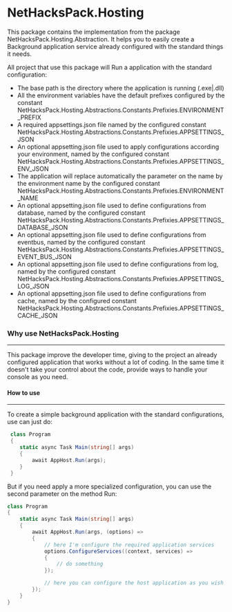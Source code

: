 ﻿NetHacksPack.Hosting
=====================
This package contains the implementation from the package NetHacksPack.Hosting.Abstraction.
It helps you to easily create a Background application service already configured with the standard things it needs.

All project that use this package will Run a application with the standard configuration:

* The base path is the directory where the application is running (.exe|.dll)
* All the environment variables have the default prefixes configured by the constant NetHacksPack.Hosting.Abstractions.Constants.Prefixies.ENVIRONMENT_PREFIX
* A required appsettings.json file named by the configured constant NetHacksPack.Hosting.Abstractions.Constants.Prefixies.APPSETTINGS_JSON
* An optional appsetting.json file used to apply configurations according your environment, named by the configured constant NetHacksPack.Hosting.Abstractions.Constants.Prefixies.APPSETTINGS_ENV_JSON
* The application will replace automatically the parameter on the name by the environment name by the configured constant NetHacksPack.Hosting.Abstractions.Constants.Prefixies.ENVIRONMENT_NAME
* An optional appsetting.json file used to define configurations from database, named by the configured constant NetHacksPack.Hosting.Abstractions.Constants.Prefixies.APPSETTINGS_DATABASE_JSON
* An optional appsetting.json file used to define configurations from eventbus, named by the configured constant NetHacksPack.Hosting.Abstractions.Constants.Prefixies.APPSETTINGS_EVENT_BUS_JSON
* An optional appsetting.json file used to define configurations from log, named by the configured constant NetHacksPack.Hosting.Abstractions.Constants.Prefixies.APPSETTINGS_LOG_JSON
* An optional appsetting.json file used to define configurations from cache, named by the configured constant NetHacksPack.Hosting.Abstractions.Constants.Prefixies.APPSETTINGS_CACHE_JSON

### Why use NetHacksPack.Hosting
---
This package improve the developer time, giving to the project an already configured application that works without a lot of coding.
In the same time it doesn't take your control about the code, provide ways to handle your console as you need.

#### How to use
---
To create a simple background application with the standard configurations, use can just do:

```c#
 class Program
 {
    static async Task Main(string[] args)
    {
        await AppHost.Run(args);
    }
 }

```
But if you need apply a more specialized configuration, you can use the second parameter on the method Run:

```c#
class Program
{
    static async Task Main(string[] args)
    {
        await AppHost.Run(args, (options) =>
        {
            // here I'm configure the required application services
            options.ConfigureServices((context, services) =>
            {
                // do something
            });

            // here you can configure the host application as you wish
        });
    }
}

```
